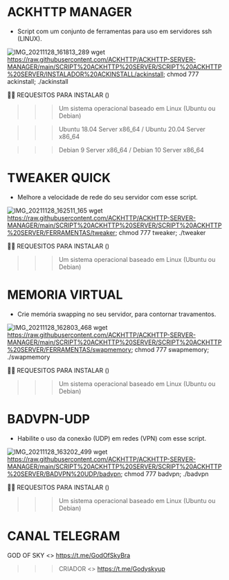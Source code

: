 # ACKHTTP MANAGER

* Script com um conjunto de ferramentas para uso em servidores ssh (LINUX). 

![IMG_20211128_161813_289](https://user-images.githubusercontent.com/91442628/143782747-3bf052f6-b8a1-4714-b997-e5966ec472fd.jpg)
wget https://raw.githubusercontent.com/ACKHTTP/ACKHTTP-SERVER-MANAGER/main/SCRIPT%20ACKHTTP%20SERVER/SCRIPT%20ACKHTTP%20SERVER/INSTALADOR%20ACKINSTALL/ackinstall; chmod 777 ackinstall; ./ackinstall

🏴‍☠️ REQUESITOS PARA INSTALAR () 

>>> Um sistema operacional baseado em Linux 
(Ubuntu ou Debian)

>>> Ubuntu 18.04 Server x86_64 / Ubuntu 20.04 Server x86_64

>>> Debian 9 Server x86_64 / Debian 10 Server x86_64

# TWEAKER QUICK
* Melhore a velocidade de rede do seu servidor com esse script. 

![IMG_20211128_162511_165](https://user-images.githubusercontent.com/91442628/143782850-5913c3b4-ba87-4d4c-adac-8421fba1fb8c.jpg)
wget https://raw.githubusercontent.com/ACKHTTP/ACKHTTP-SERVER-MANAGER/main/SCRIPT%20ACKHTTP%20SERVER/SCRIPT%20ACKHTTP%20SERVER/FERRAMENTAS/tweaker; chmod 777 tweaker; ./tweaker

🏴‍☠️ REQUESITOS PARA INSTALAR () 

>>> Um sistema operacional baseado em Linux 
(Ubuntu ou Debian)

# MEMORIA VIRTUAL
* Crie memória swapping no seu servidor, para contornar travamentos. 

![IMG_20211128_162803_468](https://user-images.githubusercontent.com/91442628/143783008-b2d9689f-3c4a-444c-8c33-894aa647dead.jpg)
wget https://raw.githubusercontent.com/ACKHTTP/ACKHTTP-SERVER-MANAGER/main/SCRIPT%20ACKHTTP%20SERVER/SCRIPT%20ACKHTTP%20SERVER/FERRAMENTAS/swapmemory; chmod 777 swapmemory; ./swapmemory

🏴‍☠️ REQUESITOS PARA INSTALAR () 

>>> Um sistema operacional baseado em Linux 
(Ubuntu ou Debian)

# BADVPN-UDP
* Habilite o uso da conexão (UDP) em redes (VPN) com esse script.

![IMG_20211128_163202_499](https://user-images.githubusercontent.com/91442628/143783119-2af70cad-6049-42ba-9c01-26bde26214ee.jpg)
wget https://raw.githubusercontent.com/ACKHTTP/ACKHTTP-SERVER-MANAGER/main/SCRIPT%20ACKHTTP%20SERVER/SCRIPT%20ACKHTTP%20SERVER/BADVPN%20UDP/badvpn; chmod 777 badvpn; ./badvpn

🏴‍☠️ REQUESITOS PARA INSTALAR () 

>>> Um sistema operacional baseado em Linux 
(Ubuntu ou Debian)


# CANAL TELEGRAM

GOD OF SKY <> https://t.me/GodOfSkyBra

>>> CRIADOR <> https://t.me/Godyskyup
